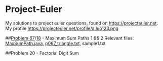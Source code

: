 # Project-Euler
My solutions to project euler questions, found on https://projecteuler.net. 
My profile https://projecteuler.net/profile/a.luo123.png

##[Problem 67](https://projecteuler.net/problem=67)/[18](https://projecteuler.net/problem=18) - Maximum Sum Paths 1 && 2
Relevant files: [MaxSumPath.java](MaxSumPath.java), [p067_triangle.txt](p067_triangle.txt), sample1.txt

##Problem 20 - Factorial Digit Sum
